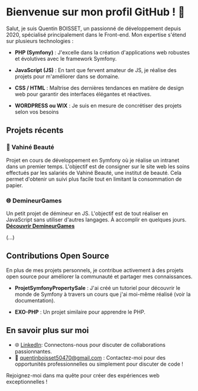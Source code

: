 # Bienvenue sur mon profil GitHub ! 👋

Salut, je suis Quentin BOISSET, un passionné de développement depuis 2020, spécialisé principalement dans le Front-end. Mon expertise s'étend sur plusieurs technologies :

- **PHP (Symfony)** : J'excelle dans la création d'applications web robustes et évolutives avec le framework Symfony.

- **JavaScript (JS)** : En tant que fervent amateur de JS, je réalise des projets pour m'améliorer dans se domaine.

- **CSS / HTML** : Maîtrise des dernières tendances en matière de design web pour garantir des interfaces élégantes et réactives.

- **WORDPRESS ou WIX** : Je suis en mesure de concrétiser des projets selon vos besoins

## Projets récents

### 🚀 Vahiné Beauté
Projet en cours de développement en Symfony où je réalise un intranet dans un premier temps. L'objectif est de consigner sur le site web les soins effectués par les salariés de Vahiné Beauté, une institut de beauté. Cela permet d'obtenir un suivi plus facile tout en limitant la consommation de papier.

### 🌐 DemineurGames
Un petit projet de démineur en JS. L'objectif est de tout réaliser en JavaScript sans utiliser d'autres langages. À accomplir en quelques jours.
[**Découvrir DemineurGames**](https://demineurgames.000webhostapp.com)

(...)

## Contributions Open Source

En plus de mes projets personnels, je contribue activement à des projets open source pour améliorer la communauté et partager mes connaissances.

- **ProjetSymfonyPropertySale** : J'ai créé un tutoriel pour découvrir le monde de Symfony à travers un cours que j'ai moi-même réalisé (voir la documentation).

- **EXO-PHP** : Un projet similaire pour apprendre le PHP.

## En savoir plus sur moi

- 🌐 [LinkedIn](https://www.linkedin.com/in/quentin-boisset/): Connectons-nous pour discuter de collaborations passionnantes.
- 📧 quentinboisset50470@gmail.com : Contactez-moi pour des opportunités professionnelles ou simplement pour discuter de code !


Rejoignez-moi dans ma quête pour créer des expériences web exceptionnelles !
